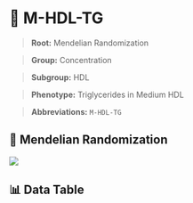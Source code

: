 # 🧪 M-HDL-TG

> **Root:** Mendelian Randomization

> **Group:** Concentration  

> **Subgroup:** HDL

> **Phenotype:** Triglycerides in Medium HDL  

> **Abbreviations:** `M-HDL-TG`

## 🧬 Mendelian Randomization  

<img src="/MR/Figures/Inverse/MhengxianHDLhengxianTG.png"/>


## 📊 Data Table


<CsvTableMRI src="/public/MR/Data/Inverse/MhengxianHDLhengxianTG.csv"/>
